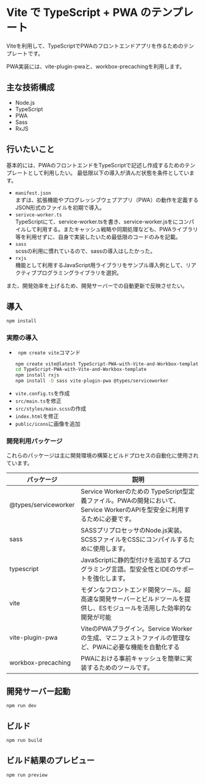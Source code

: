 # Vite で TypeScript + PWA のテンプレート

Viteを利用して、TypeScriptでPWAのフロントエンドアプリを作るためのテンプレートです。

PWA実装には、vite-plugin-pwaと、workbox-precachingを利用します。


## 主な技術構成
- Node.js
- TypeScript
- PWA
- Sass
- RxJS


## 行いたいこと

基本的には、PWAのフロントエンドをTypeScriptで記述し作成するためのテンプレートとして利用したい。
最低限以下の導入が済んだ状態を条件としています。

- `manifest.json`  
まずは、拡張機能やプログレッシブウェブアプリ（PWA）の動作を定義するJSON形式のファイルを初期で導入。
- `serivce-worker.ts`  
TypeScriptにて、service-worker.tsを書き、service-worker.jsをにコンパイルして利用する。またキャッシュ戦略や同期処理なども、PWAライブラリ等を利用せずに、自身で実装したいため最低限のコードのみを記載。
- `sass`  
scssの利用に慣れているので、sassの導入はしたかった。
- `rxjs`  
機能として利用するJavaScript用ライブラリをサンプル導入例として、リアクティブプログラミングライブラリを選択。

また、開発効率を上げるため、開発サーバーでの自動更新で反映させたい。


## 導入
```zsh
npm install
```

### 実際の導入

- ` npm create vite`コマンド  
   ```zsh
   npm create vite@latest TypeScript-PWA-with-Vite-and-Workbox-template -- --template vanilla-ts
   cd TypeScript-PWA-with-Vite-and-Workbox-template
   npm install rxjs
   npm install -D sass vite-plugin-pwa @types/serviceworker
   ```
- `vite.config.ts`を作成
- `src/main.ts`を修正
- `src/styles/main.scss`の作成
- `index.html`を修正
- `public/icons`に画像を追加


### 開発利用パッケージ
これらのパッケージは主に開発環境の構築とビルドプロセスの自動化に使用されています。

|パッケージ|説明|
|---|---|
|@types/serviceworker|Service Workerのための TypeScript型定義ファイル。PWAの開発において、Service WorkerのAPIを型安全に利用するために必要です。|
|sass|SASSプリプロセッサのNode.js実装。SCSSファイルをCSSにコンパイルするために使用します。
|typescript|JavaScriptに静的型付けを追加するプログラミング言語。型安全性とIDEのサポートを強化します。|
|vite|モダンなフロントエンド開発ツール。超高速な開発サーバーとビルドツールを提供し、ESモジュールを活用した効率的な開発が可能|
|vite-plugin-pwa|ViteのPWAプラグイン。Service Workerの生成、マニフェストファイルの管理など、PWAに必要な機能を自動化する|
|workbox-precaching|PWAにおける事前キャッシュを簡単に実装するためのツールです。|


## 開発サーバー起動
```
npm run dev
```


## ビルド
```
npm run build
```


## ビルド結果のプレビュー
```
npm run preview
```